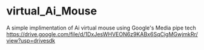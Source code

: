 # virtual_Ai_Mouse
A simple implimentation of Ai virtual mouse using Google's Media pipe tech
https://drive.google.com/file/d/1DxJesWHVEON6z9KABx6SqCigMGwjmkRr/view?usp=drivesdk

